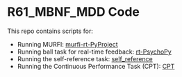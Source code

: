 # R61_MBNF_MDD Code

This repo contains scripts for:

* Running MURFI: [murfi-rt-PyProject](murfi-rt-PyProject)
* Running ball task for real-time feedback: [rt-PsychoPy](rt-PsychoPy)
* Running the self-reference task: [self_reference](self_reference)
* Running the Continuous Performance Task (CPT): [CPT](R33_gradCPT)
